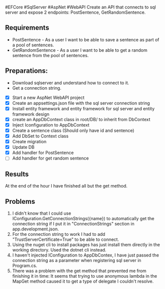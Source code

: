 #EFCore #SqlServer #AspNet #WebAPI
Create an API that connects to sql server and expose 2 endpoints: PostSentence, GetRandomSentence.

## Requirements
- PostSentence - As a user I want to be able to save a sentence as part of a pool of sentences.
- GetRandomSentence - As a user I want to be able to get a random sentence from the pool of sentences.

## Preparations: 
- Download sqlserver and understand how to connect to it.
- Get a connection string.

- [x] Start a new AspNet WebAPI project
- [x] Create an appsettings.json file with the sql server connection string
- [x] Install entity framework and entity framework for sql server and entity framework design
- [x] create an AppDbContext class in root/DB/ to inherit from DbContext
- [x] Inject Iconfiguration to AppDbContext
- [x] Create a sentence class (Should only have id and sentence)
- [x] Add DbSet to Context class 
- [x] Create migration
- [x] Update DB
- [x] Add handler for PostSentence
- [ ] Add handler for get random sentence

## Results
At the end of the hour I have finished all but the get method.

## Problems
1. I didn't know that I could use IConfiguration.GetConnectionStrings({name}) to automatically get the connection string if I put it in "ConnectionStrings" section in app.development.json.
2. For the connection string to work I had to add "TrustServerCertificate=True" to be able to connect.
3. Using the nuget cli to install packages has just install them directly in the working directory. Used the dotnet cli instead.
4. I haven't injected IConfiguration to AppDbContex, I have just passed the connection string as a parameter when registering sql server in Program.cs.
5. There was a problem with the get method that prevented me from finishing it in time: It seems that trying to use anonymous lambda in the MapGet method caused it to get a type of delegate I couldn't resolve. 